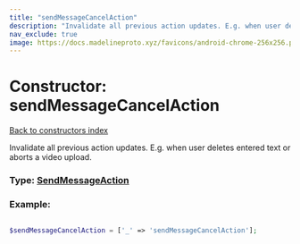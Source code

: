 ```yaml
---
title: "sendMessageCancelAction"
description: "Invalidate all previous action updates. E.g. when user deletes entered text or aborts a video upload."
nav_exclude: true
image: https://docs.madelineproto.xyz/favicons/android-chrome-256x256.png
---
```

# Constructor: sendMessageCancelAction  
[Back to constructors index](/API_docs/constructors/index.html)



Invalidate all previous action updates. E.g. when user deletes entered text or aborts a video upload.




### Type: [SendMessageAction](/API_docs/types/SendMessageAction.html)


### Example:

```php

$sendMessageCancelAction = ['_' => 'sendMessageCancelAction'];
```  

